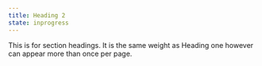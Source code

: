 ```yaml
---
title: Heading 2
state: inprogress
---
```


This is for section headings. It is the same weight as Heading one however can appear more than once per page.